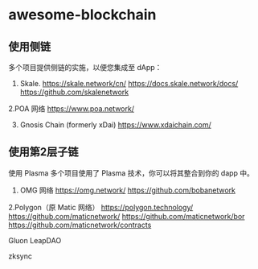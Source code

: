 # awesome-blockchain

## 使用侧链
多个项目提供侧链的实施，以便您集成至 dApp：

1. Skale. 
https://skale.network/cn/
https://docs.skale.network/docs/
https://github.com/skalenetwork

2.POA 网络 
https://www.poa.network/

3. Gnosis Chain (formerly xDai)
https://www.xdaichain.com/

## 使用第2层子链

使用 Plasma
多个项目使用了 Plasma 技术，你可以将其整合到你的 dapp 中。

1. OMG 网络
https://omg.network/
https://github.com/bobanetwork

2.Polygon（原 Matic 网络）
https://polygon.technology/
https://github.com/maticnetwork/
https://github.com/maticnetwork/bor
https://github.com/maticnetwork/contracts

Gluon
LeapDAO

zksync
